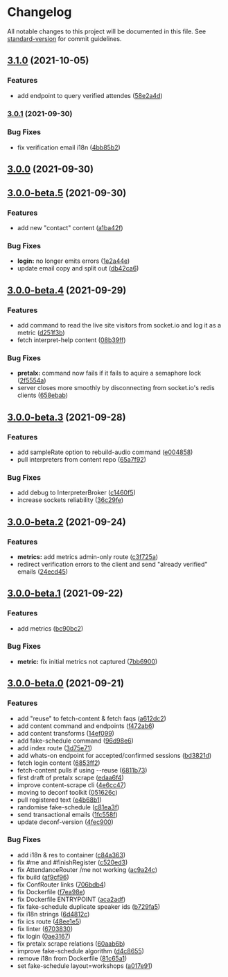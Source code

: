 # Changelog

All notable changes to this project will be documented in this file. See [standard-version](https://github.com/conventional-changelog/standard-version) for commit guidelines.

## [3.1.0](https://github.com/digitalinteraction/climatered-server/compare/v3.0.1...v3.1.0) (2021-10-05)

### Features

- add endpoint to query verified attendes ([58e2a4d](https://github.com/digitalinteraction/climatered-server/commit/58e2a4dfa7feed0cdb925f128a0bc31f04dc2a95))

### [3.0.1](https://github.com/digitalinteraction/climatered-server/compare/v3.0.0...v3.0.1) (2021-09-30)

### Bug Fixes

- fix verification email i18n ([4bb85b2](https://github.com/digitalinteraction/climatered-server/commit/4bb85b2c17eed400ef504775edadf39bced22fbb))

## [3.0.0](https://github.com/digitalinteraction/climatered-server/compare/v3.0.0-beta.5...v3.0.0) (2021-09-30)

## [3.0.0-beta.5](https://github.com/digitalinteraction/climatered-server/compare/v3.0.0-beta.4...v3.0.0-beta.5) (2021-09-30)

### Features

- add new "contact" content ([a1ba42f](https://github.com/digitalinteraction/climatered-server/commit/a1ba42f5ffde5591ddc6a53f265c548aa7f1c392))

### Bug Fixes

- **login:** no longer emits errors ([1e2a44e](https://github.com/digitalinteraction/climatered-server/commit/1e2a44e065245c79c6a8ba72ff3e009fe01b3dee))
- update email copy and split out ([db42ca6](https://github.com/digitalinteraction/climatered-server/commit/db42ca67b89ce8cdbcd441ea6b37e54a87b779d9))

## [3.0.0-beta.4](https://github.com/digitalinteraction/climatered-server/compare/v3.0.0-beta.3...v3.0.0-beta.4) (2021-09-29)

### Features

- add command to read the live site visitors from socket.io and log it as a metric ([d251f3b](https://github.com/digitalinteraction/climatered-server/commit/d251f3bd0ff3bc67395ff3f993693250dcec412b))
- fetch interpret-help content ([08b39ff](https://github.com/digitalinteraction/climatered-server/commit/08b39ffc2d3fa98e719770c636539a0fafe934e0))

### Bug Fixes

- **pretalx:** command now fails if it fails to aquire a semaphore lock ([2f5554a](https://github.com/digitalinteraction/climatered-server/commit/2f5554a4ac9a56a8aa77738bdb64292e80b75430))
- server closes more smoothly by disconnecting from socket.io's redis clients ([658ebab](https://github.com/digitalinteraction/climatered-server/commit/658ebab33b2624029f49434961f729ad31efe859))

## [3.0.0-beta.3](https://github.com/digitalinteraction/climatered-server/compare/v3.0.0-beta.2...v3.0.0-beta.3) (2021-09-28)

### Features

- add sampleRate option to rebuild-audio command ([e004858](https://github.com/digitalinteraction/climatered-server/commit/e0048586572530ef9eec3676957797073cb28e0b))
- pull interpreters from content repo ([65a7f92](https://github.com/digitalinteraction/climatered-server/commit/65a7f92572787fc5e3846ec92a3a3746adf5d66f))

### Bug Fixes

- add debug to InterpreterBroker ([c1460f5](https://github.com/digitalinteraction/climatered-server/commit/c1460f530e1282932a93941cc37a0f75c83e6fb2))
- increase sockets reliability ([36c29fe](https://github.com/digitalinteraction/climatered-server/commit/36c29fea1b3cf8aba5848ec97544d89c5e074ee9))

## [3.0.0-beta.2](https://github.com/digitalinteraction/climatered-server/compare/v3.0.0-beta.1...v3.0.0-beta.2) (2021-09-24)

### Features

- **metrics:** add metrics admin-only route ([c3f725a](https://github.com/digitalinteraction/climatered-server/commit/c3f725a91abe1fbb74ed1528debf7a4ada9f7502))
- redirect verification errors to the client and send "already verified" emails ([24ecd45](https://github.com/digitalinteraction/climatered-server/commit/24ecd4516cc1a3ff7b7910f76680c34d2ba8a5a9))

## [3.0.0-beta.1](https://github.com/digitalinteraction/climatered-server/compare/v3.0.0-beta.0...v3.0.0-beta.1) (2021-09-22)

### Features

- add metrics ([bc90bc2](https://github.com/digitalinteraction/climatered-server/commit/bc90bc29f4cffeaac80b68b15bebf4a8b73de6c6))

### Bug Fixes

- **metric:** fix initial metrics not captured ([7bb6900](https://github.com/digitalinteraction/climatered-server/commit/7bb6900d50768fa8cca6baae5272603e015b8a71))

## [3.0.0-beta.0](https://github.com/digitalinteraction/climatered-server/compare/v2.1.6...v3.0.0-beta.0) (2021-09-21)

### Features

- add "reuse" to fetch-content & fetch faqs ([a612dc2](https://github.com/digitalinteraction/climatered-server/commit/a612dc22418eb0ad40900ae57e0b644547536da3))
- add content command and endpoints ([f472ab6](https://github.com/digitalinteraction/climatered-server/commit/f472ab6b43a87cbea2d190ab062fd2c3bcf8c3b2))
- add content transforms ([14ef099](https://github.com/digitalinteraction/climatered-server/commit/14ef09916b463e8649bc6d930c7b639d774257bb))
- add fake-schedule command ([96d98e6](https://github.com/digitalinteraction/climatered-server/commit/96d98e63735cc03e8de389f8fb49ff99886d887c))
- add index route ([3d75e71](https://github.com/digitalinteraction/climatered-server/commit/3d75e718c792494d10a267ab5394152f6feac5c8))
- add whats-on endpoint for accepted/confirmed sessions ([bd3821d](https://github.com/digitalinteraction/climatered-server/commit/bd3821d999d6f0dc76e3dfc3e637750a75d74c12))
- fetch login content ([6853ff2](https://github.com/digitalinteraction/climatered-server/commit/6853ff2444fdeef955cc6bca92aa0afcadc781d8))
- fetch-content pulls if using --reuse ([6811b73](https://github.com/digitalinteraction/climatered-server/commit/6811b73a09b951bb2cc0ad69a53a0e9b0f58082d))
- first draft of pretalx scrape ([edaa6f4](https://github.com/digitalinteraction/climatered-server/commit/edaa6f404cf26482ee753008a496e89acb04ca61))
- improve content-scrape cli ([4e6cc47](https://github.com/digitalinteraction/climatered-server/commit/4e6cc47f44fc9265b73284dcf74b2804b708a7b2))
- moving to deconf toolkit ([051626c](https://github.com/digitalinteraction/climatered-server/commit/051626c65b906d8882a4e2dca4503146fe52ac2a))
- pull registered text ([e4b68b1](https://github.com/digitalinteraction/climatered-server/commit/e4b68b19200f165cbbc510461cfff5855747d2aa))
- randomise fake-schedule ([c81ea3f](https://github.com/digitalinteraction/climatered-server/commit/c81ea3f604efcb5af27e966fe41aa91963476289))
- send transactional emails ([1fc558f](https://github.com/digitalinteraction/climatered-server/commit/1fc558fc3ec3317e438ada4fe71641fa4cb5a685))
- update deconf-version ([4fec900](https://github.com/digitalinteraction/climatered-server/commit/4fec90009dd9d5339b26f501ccef8cf3b4f3ded5))

### Bug Fixes

- add i18n & res to container ([c84a363](https://github.com/digitalinteraction/climatered-server/commit/c84a3632217c1cc781ea4f99efb4aae1c5ac2030))
- fix #me and #finishRegister ([c520ed3](https://github.com/digitalinteraction/climatered-server/commit/c520ed3435aaaf0e609a3ecaafa90d32b78926f4))
- fix AttendanceRouter /me not working ([ac9a24c](https://github.com/digitalinteraction/climatered-server/commit/ac9a24cf0eca7c3349aa0ce39b6723156a1284fa))
- fix build ([af9cf96](https://github.com/digitalinteraction/climatered-server/commit/af9cf96a3a29c34e9d627225e3eda4a3f12efd3e))
- fix ConfRouter links ([706bdb4](https://github.com/digitalinteraction/climatered-server/commit/706bdb45e4b7ed77406b9ee9a2d7501f3d4a2a95))
- fix Dockerfile ([f7ea98e](https://github.com/digitalinteraction/climatered-server/commit/f7ea98e77fb0a95b25e70af939ba15038be00616))
- fix Dockerfile ENTRYPOINT ([aca2adf](https://github.com/digitalinteraction/climatered-server/commit/aca2adf71436f121177870e9cb5c49563b3fae14))
- fix fake-schedule duplicate speaker ids ([b729fa5](https://github.com/digitalinteraction/climatered-server/commit/b729fa5edf363c4d1427bae2f409d3a497c66125))
- fix i18n strings ([6d4812c](https://github.com/digitalinteraction/climatered-server/commit/6d4812cdfaa2fb4e23a4bcf1ce64925758e05b99))
- fix ics route ([48ee1e5](https://github.com/digitalinteraction/climatered-server/commit/48ee1e5b09d978ef584f8bc583390ef65deb3cbb))
- fix linter ([6703830](https://github.com/digitalinteraction/climatered-server/commit/67038302610c2eb27294810324ecb771427ba0e3))
- fix login ([0ae3167](https://github.com/digitalinteraction/climatered-server/commit/0ae3167a1401315c8e2f1cb7a34a424b1c55c2cb))
- fix pretalx scrape relations ([60aab6b](https://github.com/digitalinteraction/climatered-server/commit/60aab6b709e078b0c7d88e74a0e7647596dca8f5))
- improve fake-schedule algorithm ([d4c8655](https://github.com/digitalinteraction/climatered-server/commit/d4c86550f57bf8148149f1152bad8ee7edac145b))
- remove i18n from Dockerfile ([81c65a1](https://github.com/digitalinteraction/climatered-server/commit/81c65a1460277faf2f775ee94e89dfe751400359))
- set fake-schedule layout=workshops ([a017e91](https://github.com/digitalinteraction/climatered-server/commit/a017e9154476562e75cb948d7aa4da53cd0faf14))
